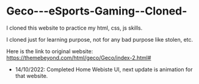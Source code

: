 # Geco---eSports-Gaming--Cloned-


I cloned this website to practice my html, css, js skills.

I cloned just for learning purpose, not for any bad purpose like stolen, etc.

Here is the link to original website: https://themebeyond.com/html/geco/Geco/index-2.html#

- 14/10/2022: Completed Home Webiste UI, next update is animation for that website.
